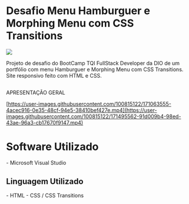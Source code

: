 # Desafio Menu Hamburguer e Morphing Menu com CSS Transitions

<img src="http://img.shields.io/static/v1?label=STATUS&message=CONCLUIDO&color=GREEN&style=for-the-badge"/>


Projeto de desafio do BootCamp TQI FullStack Developer da DIO de um portfólio com menu Hamburguer e Morphing Menu com CSS Transitions. Site responsivo feito com HTML e CSS.

##

APRESENTAÇÃO GERAL

[https://user-images.githubusercontent.com/100815122/171063555-4acec916-0e35-48cf-94e5-38410bef427e.mp4](https://user-images.githubusercontent.com/100815122/171495562-91d009b4-98ed-43ae-96a3-cb17670f9147.mp4)

<h1>Software Utilizado</h1>
- Microsoft Visual Studio

<h2>Linguagem Utilizado</h2>
- HTML
- CSS / CSS Transitions
